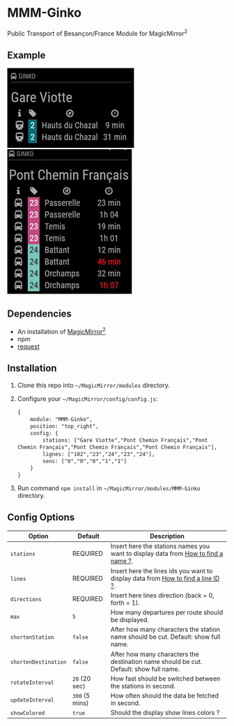 # MMM-Ginko
Public Transport of Besançon/France Module for MagicMirror<sup>2</sup>

## Example

![](.github/example.jpg) ![](.github/example2.jpg)

## Dependencies
  * An installation of [MagicMirror<sup>2</sup>](https://github.com/MichMich/MagicMirror)
  * npm
  * [request](https://www.npmjs.com/package/request)

## Installation
 1. Clone this repo into `~/MagicMirror/modules` directory.
 2. Configure your `~/MagicMirror/config/config.js`:

    ```
    {
        module: "MMM-Ginko",
        position: "top_right",
        config: {
            stations: ["Gare Viotte","Pont Chemin Français","Pont Chemin Français","Pont Chemin Français","Pont Chemin Français"],
			lignes: ["102","23","24","23","24"],
			sens: ["0","0","0","1","1"]
        }
    }
    ```
 3. Run command `npm install` in `~/MagicMirror/modules/MMM-Ginko` directory.

## Config Options
| **Option** | **Default** | **Description** |
| --- | --- | --- |
| `stations` | REQUIRED | Insert here the stations names you want to display data from [How to find a name ?](https://www.ginkoopenapi.fr/DR/getArrets.do). |
| `lines` | REQUIRED | Insert here the lines ids you want to display data from [How to find a line ID ?](https://www.ginkoopenapi.fr/DR/getLignes.do). |
| `directions` | REQUIRED | Insert here lines direction (back = 0, forth = 1). |
| `max` | `5` | How many departures per route should be displayed. |
| `shortenStation` | `false` | After how many characters the station name should be cut. Default: show full name. |
| `shortenDestination` | `false` | After how many characters the destination name should be cut. Default: show full name. |
| `rotateInterval` | `20` (20 sec) | How fast should be switched between the stations in second. |
| `updateInterval` | `300` (5 mins) | How often should the data be fetched in second. |
| `showColored` | `true` | Should the display show lines colors ? |